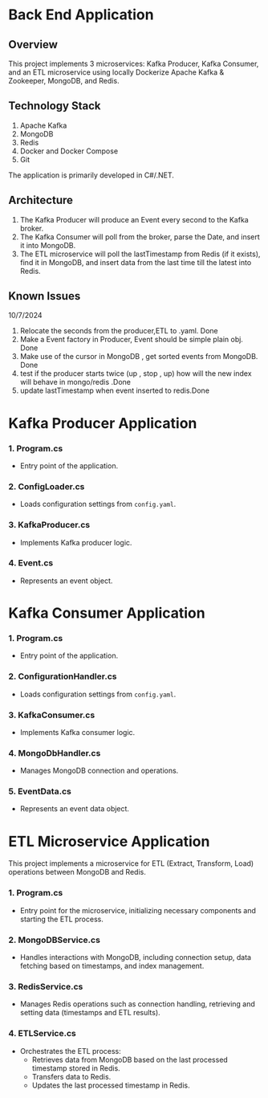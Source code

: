 # Back End Application

## Overview

This project implements 3 microservices: Kafka Producer, Kafka Consumer, and an ETL microservice using locally Dockerize Apache Kafka & Zookeeper, MongoDB, and Redis.

## Technology Stack

1. Apache Kafka
2. MongoDB
3. Redis
4. Docker and Docker Compose
5. Git

The application is primarily developed in C#/.NET.

## Architecture

1. The Kafka Producer will produce an Event every second to the Kafka broker.
2. The Kafka Consumer will poll from the broker, parse the Date, and insert it into MongoDB.
3. The ETL microservice will poll the lastTimestamp from Redis (if it exists), find it in MongoDB, and insert data from the last time till the latest into Redis.

## Known Issues    

10/7/2024

1. Relocate the seconds from the producer,ETL to .yaml. Done 
2. Make a Event factory in Producer, Event should be simple plain obj. Done
3. Make use of the cursor in MongoDB , get sorted events from MongoDB. Done
4. test if the producer starts twice (up , stop , up) how will the new index will behave in mongo/redis .Done
5. update lastTimestamp when event inserted to redis.Done




# Kafka Producer Application

### 1. Program.cs
- Entry point of the application.

### 2. ConfigLoader.cs
- Loads configuration settings from `config.yaml`.

### 3. KafkaProducer.cs
- Implements Kafka producer logic.

### 4. Event.cs
- Represents an event object.

# Kafka Consumer Application

### 1. Program.cs
- Entry point of the application.

### 2. ConfigurationHandler.cs
- Loads configuration settings from `config.yaml`.

### 3. KafkaConsumer.cs
- Implements Kafka consumer logic.

### 4. MongoDbHandler.cs
- Manages MongoDB connection and operations.

### 5. EventData.cs
- Represents an event data object.

# ETL Microservice Application

This project implements a microservice for ETL (Extract, Transform, Load) operations between MongoDB and Redis.

### 1. Program.cs
- Entry point for the microservice, initializing necessary components and starting the ETL process.

### 2. MongoDBService.cs
- Handles interactions with MongoDB, including connection setup, data fetching based on timestamps, and index management.

### 3. RedisService.cs
- Manages Redis operations such as connection handling, retrieving and setting data (timestamps and ETL results).

### 4. ETLService.cs
- Orchestrates the ETL process:
  - Retrieves data from MongoDB based on the last processed timestamp stored in Redis.
  - Transfers data to Redis.
  - Updates the last processed timestamp in Redis.
